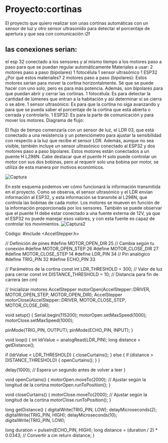 # **Proyecto:cortinas**
El proyecto que quiero realizar son unas cortinas automáticas con un sensor de luz y otro sensor ultrasonido para detectar el porcentaje de apertura y que sea con comunicación i2f
## las conexiones serian:
el esp 32  conectado a los sensores y al mismo tiempo a los motores paso a paso para que se puedan regular automáticamente 
Materiales a usar:
2 motores paso a paso (bipolares)
1 fotocélula
1 sensor ultrasónico
1 ESP32
¿Por qué estos materiales?
2 motores paso a paso (bipolares): Estos motores serían para mover la cortina horizontalmente. Sé que se puede hacer con uno solo, pero es para más potencia. Además, son bipolares para que puedan abrir y cerrar las cortinas.
1 fotocélula: Es para detectar la cantidad de lúmenes que entran a la habitación y así determinar si se cierra o se abre.
1 sensor ultrasónico: Es para que la cortina no siga avanzando y para que se pueda saber el porcentaje de la cortina que está abierta o cerrada y controlarlo.
1 ESP32: Es para la parte de comunicación y para mover los motores.
Diagrama de flujo:

El flujo de tiempo comenzaría con un sensor de luz, el LDR 03, que está conectado a una resistencia y un potenciómetro para ajustar la sensibilidad con respecto a la luz que recibe el sensor LDR. Además,
aunque no sea visible, también incluye un sensor ultrasónico conectado al ESP32 y dos motores paso a paso bipolares. Estos motores están conectados a un puente H L298N. Cabe destacar que el puente H solo puede controlar un motor con sus dos bobinas, pero al requerir solo una bobina por motor, se utiliza de esta manera por motivos económicos.


![Captura](https://github.com/user-attachments/assets/b439d339-f2a9-46ab-a5eb-7009a3db3d98)


En este esquema podemos ver cómo funcionará la información transmitida en el proyecto. Como se observa, el sensor ultrasónico y el LDR envían información al ESP32, y esta información se transmite al L298N, que controla las bobinas de cada motor. Los motores se mueven en función de la información proporcionada por los sensores.
También se puede observar que el puente H debe estar conectado a una fuente externa de 12V, ya que el ESP32 no puede manejar esos valores, y con esta fuente es capaz de controlar los movimientos.
![Captura2](https://github.com/user-attachments/assets/94954009-b6e2-4e5a-aa06-bf1355b82f88)

Código:
#include <AccelStepper.h>


// Definición de pines
#define MOTOR_OPEN_DIR 25 // Cambia según tu conexión
#define MOTOR_OPEN_STEP 26
#define MOTOR_CLOSE_DIR 27
#define MOTOR_CLOSE_STEP 14
#define LDR_PIN 34 // Pin analógico
#define TRIG_PIN 32
#define ECHO_PIN 33


// Parámetros de la cortina
const int LDR_THRESHOLD = 300; // Valor de luz para cerrar
const int DISTANCE_THRESHOLD = 10; // Distancia para fin de carrera (en cm)


// Inicializar motores
AccelStepper motorOpen(AccelStepper::DRIVER, MOTOR_OPEN_STEP, MOTOR_OPEN_DIR);
AccelStepper motorClose(AccelStepper::DRIVER, MOTOR_CLOSE_STEP, MOTOR_CLOSE_DIR);


void setup() {
  Serial.begin(115200);
  motorOpen.setMaxSpeed(1000);
  motorClose.setMaxSpeed(1000);
 
  pinMode(TRIG_PIN, OUTPUT);
  pinMode(ECHO_PIN, INPUT);
}


void loop() {
  int ldrValue = analogRead(LDR_PIN);
  long distance = getDistance();


  if (ldrValue < LDR_THRESHOLD) {
    closeCurtains();
  } else {
    if (distance > DISTANCE_THRESHOLD) {
      openCurtains();
    }
  }
 
  delay(1000); // Espera un segundo antes de volver a leer
}


void openCurtains() {
  motorOpen.moveTo(2000); // Ajustar según la longitud de la cortina
  motorOpen.runToPosition();
}


void closeCurtains() {
  motorClose.moveTo(2000); // Ajustar según la longitud de la cortina
  motorClose.runToPosition();
}


long getDistance() {
  digitalWrite(TRIG_PIN, LOW);
  delayMicroseconds(2);
  digitalWrite(TRIG_PIN, HIGH);
  delayMicroseconds(10);
  digitalWrite(TRIG_PIN, LOW);
 
  long duration = pulseIn(ECHO_PIN, HIGH);
  long distance = (duration / 2) * 0.0343; // Convertir a cm
  return distance;
}






